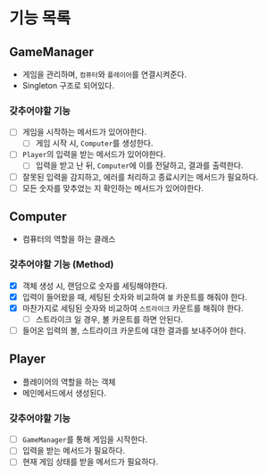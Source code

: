 # 기능 목록

## GameManager
- 게임을 관리하며, `컴퓨터`와 `플레이어`를 연결시켜준다.
- Singleton 구조로 되어있다.

### 갖추어야할 기능
- [ ] 게임을 시작하는 메서드가 있어야한다.
  - [ ] 게임 시작 시, `Computer`를 생성한다.
- [ ] `Player`의 입력을 받는 메서드가 있어야한다.
  - [ ] 입력을 받고 난 뒤, `Computer`에 이를 전달하고, 결과를 출력한다.

- [ ] 잘못된 입력을 감지하고, 에러를 처리하고 종료시키는 메서드가 필요하다.
- [ ] 모든 숫자를 맞추었는 지 확인하는 메서드가 있어야한다.

## Computer
- 컴퓨터의 역할을 하는 클래스

### 갖추어야할 기능 (Method)
- [x] 객체 생성 시, 랜덤으로 숫자를 세팅해야한다.
- [x] 입력이 들어왔을 때, 세팅된 숫자와 비교하여 `볼` 카운트를 해줘야 한다.
- [x] 마찬가지로 세팅된 숫자와 비교하여 `스트라이크` 카운트를 해줘야 한다.
  - [ ] 스트라이크 일 경우, 볼 카운트를 하면 안된다.
- [ ] 들어온 입력의 볼, 스트라이크 카운트에 대한 결과를 보내주어야 한다.

## Player
- 플레이어의 역할을 하는 객체
- 메인메서드에서 생성된다.

### 갖추어야할 기능
- [ ] `GameManager`를 통해 게임을 시작한다.
- [ ] 입력을 받는 메서드가 필요하다.
- [ ] 현재 게임 상태를 받을 메서드가 필요하다.